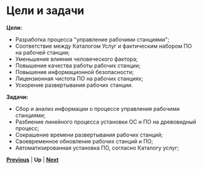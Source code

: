 # Цели и задачи

**Цели:**

* Разработка процесса "управление рабочими станциями";
* Соответствие между Каталогом Услуг и фактическим набором ПО на рабочей станции;
* Уменьшение влияния человеческого фактора;
* Повышение качества работы рабочих станции;
* Повышение информационной безопасности;
* Лицензионная чистота ПО на рабочих станциях;
* Ускорение развертывания рабочих станции.

**Задачи:**

* Сбор и анализ информации о процессе управления рабочими станциями;
* Разбиение линейного процесса установки ОС и ПО на древовидный процесс;
* Сокрашение времени развертывания рабочих станций;
* Своевременное обновление рабочих станций и ПО;
* Автоматизированная установка ПО, согласно Каталогу услуг;



**[Previous](./intro.markdown)** | **Up** | **[Next](./currentpracticedescription.markdown)**